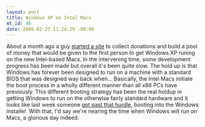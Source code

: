 ```yaml
--- 
layout: post
title: Windows XP on Intel Macs
mt_id: 46
date: 2006-02-27 11:24:29 -08:00
---
```

About a month ago a guy [started a site](http://windowsxp.onmac.net/The%20Contest.html) to collect donations and build a pool of money that would be given to the first person to get Windows XP runing on the new Intel-based Macs.  In the intervening time, some development progress has been made but overall it's been quite slow.  The hold up is that Windows has forever been designed to run on a machine with a standard BIOS that was designed way back when...  Basically, the Intel Macs initiate the boot process in a wholly different manner than all x86 PCs have previously.  This different booting strategy has been the real holdup in getting Windows to run on the otherwise fairly standard hardware and it looks like last week someone [got past that hurdle](http://windows.onmac.net/2006/02/21/the-windows-installer-loaded-on-an-imac/), booting into the Windows installer.  With that, I'd say we're nearing the time when Windows will run on Macs, a glorious day indeed.
